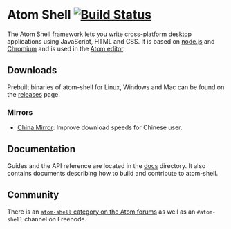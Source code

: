 # Atom Shell [![Build Status](https://travis-ci.org/atom/atom-shell.svg?branch=master)](https://travis-ci.org/atom/atom-shell)

The Atom Shell framework lets you write cross-platform desktop applications
using JavaScript, HTML and CSS. It is based on [node.js](http://nodejs.org) and
[Chromium](http://www.chromium.org) and is used in the [Atom
editor](https://github.com/atom/atom).

## Downloads

Prebuilt binaries of atom-shell for Linux, Windows and Mac can be found on the
[releases](https://github.com/atom/atom-shell/releases) page.

### Mirrors

- [China Mirror](https://npm.taobao.org/mirrors/atom-shell): Improve download speeds for Chinese user.

## Documentation

Guides and the API reference are located in the
[docs](https://github.com/atom/atom-shell/tree/master/docs) directory. It also
contains documents describing how to build and contribute to atom-shell.

## Community

There is an [`atom-shell` category on the Atom forums](http://discuss.atom.io/category/atom-shell)
as well as an `#atom-shell` channel on Freenode.
